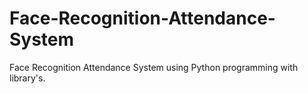 # Face-Recognition-Attendance-System
Face Recognition Attendance System using Python programming with library's.

